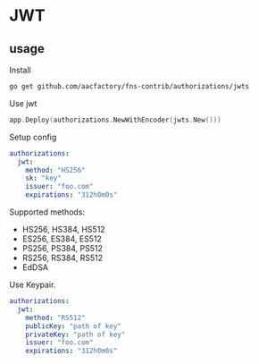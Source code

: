 # JWT

## usage
Install
```bash
go get github.com/aacfactory/fns-contrib/authorizations/jwts
```
Use jwt
```go
app.Deploy(authorizations.NewWithEncoder(jwts.New()))
```
Setup config
```yaml
authorizations:
  jwt:
    method: "HS256"
    sk: "key"
    issuer: "foo.com"
    expirations: "312h0m0s"
```
Supported methods:
* HS256, HS384, HS512
* ES256, ES384, ES512
* PS256, PS384, PS512
* RS256, RS384, RS512
* EdDSA

Use Keypair.
```yaml
authorizations:
  jwt:
    method: "RS512"
    publicKey: "path of key"
    privateKey: "path of key"
    issuer: "foo.com"
    expirations: "312h0m0s"
```